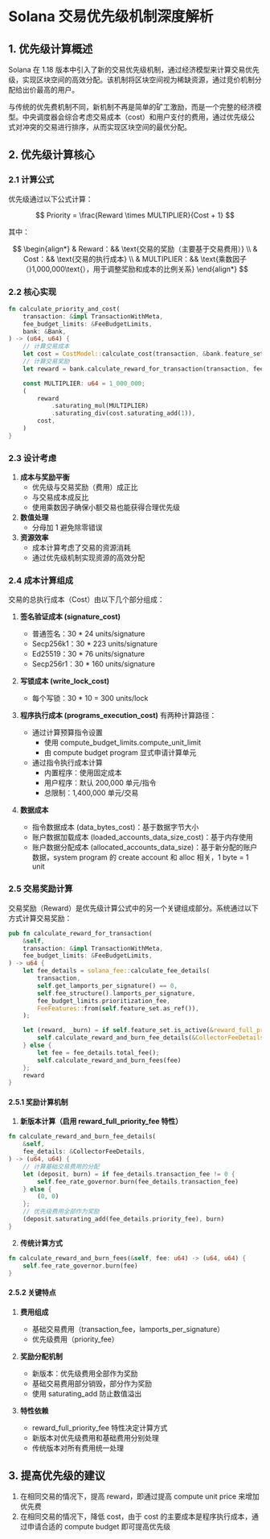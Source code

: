 # Solana 交易优先级机制深度解析

## 1. 优先级计算概述

Solana 在 1.18 版本中引入了新的交易优先级机制，通过经济模型来计算交易优先级，实现区块空间的高效分配。该机制将区块空间视为稀缺资源，通过竞价机制分配给出价最高的用户。

与传统的优先费机制不同，新机制不再是简单的矿工激励，而是一个完整的经济模型。中央调度器会综合考虑交易成本（cost）和用户支付的费用，通过优先级公式对冲突的交易进行排序，从而实现区块空间的最优分配。

## 2. 优先级计算核心

### 2.1 计算公式

优先级通过以下公式计算：

$$
Priority = \frac{Reward \times MULTIPLIER}{Cost + 1}
$$

其中：

$$
\begin{align*}
& Reward：&& \text{交易的奖励（主要基于交易费用）} \\
& Cost：&& \text{交易的执行成本} \\
& MULTIPLIER：&& \text{乘数因子（}1,000,000\text{），用于调整奖励和成本的比例关系}
\end{align*}
$$

### 2.2 核心实现

```rust
fn calculate_priority_and_cost(
    transaction: &impl TransactionWithMeta,
    fee_budget_limits: &FeeBudgetLimits,
    bank: &Bank,
) -> (u64, u64) {
    // 计算交易成本
    let cost = CostModel::calculate_cost(transaction, &bank.feature_set).sum();
    // 计算交易奖励
    let reward = bank.calculate_reward_for_transaction(transaction, fee_budget_limits);

    const MULTIPLIER: u64 = 1_000_000;
    (
        reward
            .saturating_mul(MULTIPLIER)
            .saturating_div(cost.saturating_add(1)),
        cost,
    )
}
```

### 2.3 设计考虑

1. **成本与奖励平衡**
   - 优先级与交易奖励（费用）成正比
   - 与交易成本成反比
   - 使用乘数因子确保小额交易也能获得合理优先级
2. **数值处理**
   - 分母加 1 避免除零错误
3. **资源效率**
   - 成本计算考虑了交易的资源消耗
   - 通过优先级机制实现资源的高效分配

### 2.4 成本计算组成

交易的总执行成本（Cost）由以下几个部分组成：

1. **签名验证成本 (signature_cost)**

   - 普通签名：30 \* 24 units/signature
   - Secp256k1：30 \* 223 units/signature
   - Ed25519：30 \* 76 units/signature
   - Secp256r1：30 \* 160 units/signature

2. **写锁成本 (write_lock_cost)**

   - 每个写锁：30 \* 10 = 300 units/lock

3. **程序执行成本 (programs_execution_cost)**
   有两种计算路径：

   - 通过计算预算指令设置
     - 使用 compute_budget_limits.compute_unit_limit
     - 由 compute budget program 显式申请计算单元
   - 通过指令执行成本计算
     - 内置程序：使用固定成本
     - 用户程序：默认 200,000 单元/指令
     - 总限制：1,400,000 单元/交易

4. **数据成本**
   - 指令数据成本 (data_bytes_cost)：基于数据字节大小
   - 账户数据加载成本 (loaded_accounts_data_size_cost)：基于内存使用
   - 账户数据分配成本 (allocated_accounts_data_size)：基于新分配的账户数据，system program 的 create account 和 alloc 相关，1 byte = 1 unit

### 2.5 交易奖励计算

交易奖励（Reward）是优先级计算公式中的另一个关键组成部分。系统通过以下方式计算交易奖励：

```rust
pub fn calculate_reward_for_transaction(
    &self,
    transaction: &impl TransactionWithMeta,
    fee_budget_limits: &FeeBudgetLimits,
) -> u64 {
    let fee_details = solana_fee::calculate_fee_details(
        transaction,
        self.get_lamports_per_signature() == 0,
        self.fee_structure().lamports_per_signature,
        fee_budget_limits.prioritization_fee,
        FeeFeatures::from(self.feature_set.as_ref()),
    );

    let (reward, _burn) = if self.feature_set.is_active(&reward_full_priority_fee::id()) {
        self.calculate_reward_and_burn_fee_details(&CollectorFeeDetails::from(fee_details))
    } else {
        let fee = fee_details.total_fee();
        self.calculate_reward_and_burn_fees(fee)
    };
    reward
}
```

#### 2.5.1 奖励计算机制

1. **新版本计算（启用 reward_full_priority_fee 特性）**

```rust
fn calculate_reward_and_burn_fee_details(
    &self,
    fee_details: &CollectorFeeDetails,
) -> (u64, u64) {
    // 计算基础交易费用的分配
    let (deposit, burn) = if fee_details.transaction_fee != 0 {
        self.fee_rate_governor.burn(fee_details.transaction_fee)
    } else {
        (0, 0)
    };
    // 优先级费用全部作为奖励
    (deposit.saturating_add(fee_details.priority_fee), burn)
}
```

2. **传统计算方式**

```rust
fn calculate_reward_and_burn_fees(&self, fee: u64) -> (u64, u64) {
    self.fee_rate_governor.burn(fee)
}
```

#### 2.5.2 关键特点

1. **费用组成**

   - 基础交易费用（transaction_fee，lamports_per_signature）
   - 优先级费用（priority_fee）

2. **奖励分配机制**

   - 新版本：优先级费用全部作为奖励
   - 基础交易费用部分销毁，部分作为奖励
   - 使用 saturating_add 防止数值溢出

3. **特性依赖**
   - reward_full_priority_fee 特性决定计算方式
   - 新版本对优先级费用和基础费用分别处理
   - 传统版本对所有费用统一处理

## 3. 提高优先级的建议

1. 在相同交易的情况下，提高 reward，即通过提高 compute unit price 来增加优先费
2. 在相同交易的情况下，降低 cost，由于 cost 的主要成本是程序执行成本，通过申请合适的 compute budget 即可提高优先级
